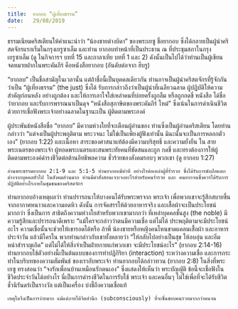 ```yaml
---
title:  ยากอบ “ผู้เที่ยงธรรม”
date:   29/08/2019
---
```


ธรรมเนียมคริสเตียนให้คำแนะนำว่า “น้องชายต่างบิดา” ของพระเยซู ชื่อยากอบ ซึ่งได้กลายเป็นผู้นำคริสตจักรแรกเริ่มในกรุงเยรูซาเล็ม และท่าน ยากอบทำหน้าที่เป็นประธาน ณ ที่ประชุมสภาในกรุงเยรูซาเล็ม (ดู ในกิจการฯ บทที่ 15 และกาลาเทีย บทที่ 1 และ 2) ดังนั้นเป็นไปได้ว่าท่านเป็นผู้เขียน จดหมายฝากในพระคัมภีร์ คือหนังสือยากอบ (อันดับต่อจาก ฮีบรู)

“ยากอบ” เป็นชื่อสามัญในเวลานั้น แต่ถ้าชื่อนี้เป็นบุคคลเดียวกัน ท่านอาจเป็นผู้นำคริสตจักรที่รู้จักกันว่าเป็น “ผู้เที่ยงธรรม” (the just) ซึ่งได้ รับการกล่าวถึงว่าเป็นผู้นำที่เฉลียวฉลาด ผู้ปฏิบัติให้ความสำคัญก่อนหลัง อย่างถูกต้อง และให้การเอาใจใส่เหล่าคนที่บ่อยครั้งถูกลืม หรือถูกกดขี่ หนังสือ ได้ชื่อว่ายากอบ และรับการพรรณนาเป็นดุจ “หนังสือสุภาษิตของพระคัมภีร์ ใหม่” ซึ่งเน้นในการดำเนินชีวิตด้วยการเชื่อฟังพระเจ้าอย่างฉลาดในฐานะเป็น ผู้ติดตามพระองค์

ผู้ประพันธ์หนังสือชื่อ “ยากอบ” มีความห่วงใยที่จะเตือนผู้อ่านของ ท่านซึ่งเป็นผู้อ่านคริสเตียน โดยท่านกล่าวว่า “แต่จงเป็นผู้ประพฤติตาม พระวจนะ ไม่ใช่เป็นเพียงผู้ฟังเท่านั้น มิฉะนั้นจะเป็นการหลอกตัวเอง” (ยากอบ 1:22) และเนื้อหา สาระของศาสนาแท้ต้องมีความบริสุทธิ์ และความยั่งยืน ใน สายพระเนตรของพระเจ้า ผู้ทอดพระเนตรและสนพระทัยคนที่ขัดสนและถูก กดขี่ และทรงต้องการให้ผู้ติดตามพระองค์ดำรงชีวิตต่อต้านอิทธิพลความ ชั่วร้ายของสังคมรอบๆ พวกเขา (ดู ยากอบ 1:27)

`อ่านพระธรรมยากอบ 2:1-9 และ 5:1-5 ท่านยากอบมีท่าที อย่างไรต่อเหล่าผู้ที่ร่ำรวย ซึ่งได้รับการนับถือแตกต่างจากบุคคลทั่วไป ในสังคมส่วนมาก ท่านมีคำสั่งสอนเจาะจงอะไรสำหรับคนร่ำรวย และ คนยากจนซึ่งควรได้รับการปฏิบัติอย่างไรภายในชุมชนของคริสตจักร`

ท่านยากอบอ้างเหตุผลว่า ท่านปรารถนาให้บางคนได้รับพระพรจาก พระเจ้า เพื่อพวกเขาจะรู้สึกสบายขึ้นจากอากาศหนาวและความอดหิว ดังนั้น การจัดสรรให้ด้วยอาหารจริง และเสื้อผ้าจะเป็นประโยชน์มากกว่า ซึ่งเป็นการ สาธิตถึงความห่วงใยสำหรับพวกเขามากกว่า ที่เหล่าบุคคลชั้นสูง (the noble) มีความรู้สึกและปรารถนาดีเพราะ “แม้ใครจะกล่าวว่าตนมีความเชื่อ แต่ไม่ได้ ประพฤติตามจะมีประโยชน์อะไร ความเชื่อนั้นจะช่วยให้เขารอดได้หรือ ถ้าพี่ น้องชายหรือหญิงคนไหนขาดแคลนเสื้อผ้า และอาหารประจำวัน แล้วมีใครใน พวกท่านกล่าวกับเขาทั้งหลายว่า “ให้กลับไปอย่างเป็นสุข ให้อบอุ่น และอิ่ม หนำสำราญเถิด” แต่ไม่ได้ให้สิ่งจำเป็นฝ่ายกายแก่พวกเขา จะมีประโยชน์อะไร” (ยากอบ 2:14-16) ท่านยากอบใช้ตัวอย่างนี้เป็นต้นแบบของการทำปฏิกิริยา (interaction) ระหว่างความเชื่อ และการกระทำในบริบทของความสัมพันธ์ ของเรากับพระเจ้า ท่านยากอบได้กล่าวทวน (ยากอบ 2:8) ในสิ่งที่พระเยซู ทรงสอนว่า “จงรักเพื่อนบ้านเหมือนรักตนเอง” ซึ่งแสดงให้เห็นว่า พระบัญญัติ ข้อนี้จะเชื่อฟังในชีวิตประจำวันได้อย่างไร นี่เป็นการดำรงชีวิตในการรับใช้ พระเจ้า และคนอื่นๆ ไม่ใช่เพื่อที่จะได้รับชีวิตชั่วนิรันดร์เป็นรางวัล แต่เป็นเครื่อง บ่งชี้ถึงความเชื่อแท้

`เหตุใดจึงเป็นการง่ายมาก แม้แต่ภายใต้จิตสำนึก (subconsciously) ที่จะชื่นชอบคนรวยมากกว่าคนจน`